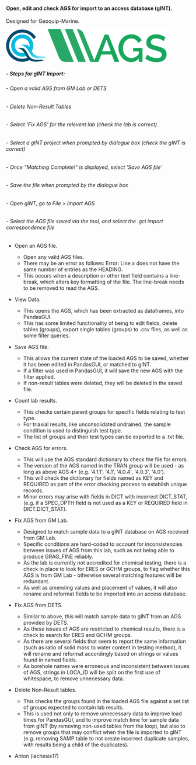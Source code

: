 #### Open, edit and check AGS for import to an access database (gINT).

Designed for Geoquip-Marine.


![GM Logo](images/geobig.png)![AGS Logo](images/AGSb.png)



##### - Steps for gINT Import:
  ###### - Open a valid AGS from GM Lab or DETS
  ###### - Delete Non-Result Tables
  ###### - Select 'Fix AGS' for the relevent lab (check the lab is correct)
  ###### - Select a gINT project when prompted by dialogue box (check the gINT is correct)
  ###### - Once "Matching Complete!" is displayed, select 'Save AGS file'
  ###### - Save the file when prompted by the dialogue box
  ###### - Open gINT, go to File > Import AGS
  ###### - Select the AGS file saved via the tool, and select the .gci import correspondence file
  





- Open an AGS file.
  - Open any valid AGS files.
  - There may be an error as follows: Error: Line x does not have the same number of entries as the HEADING.
  - This occurs when a description or other text field contains a line-break, which alters key formatting of the file. The line-break needs to be removed to read the AGS.

- View Data.
  - This opens the AGS, which has been extracted as dataframes, into PandasGUI.
  - This has some limited functionality of being to edit fields, delete tables (groups), export single tables (groups) to .csv files, as well as some filter queries.

- Save AGS file.
  - This allows the current state of the loaded AGS to be saved, whether it has been edited in PandasGUI, or matched to gINT.
  - If a filter was used in PandasGUI, it will save the new AGS with the filter applied.
  - If non-result tables were deleted, they will be deleted in the saved file.

- Count lab results.
  - This checks certain parent groups for specific fields relating to test type.
  - For triaxial results, like unconsolidated undrained, the sample condition is used to distinguish test type.
  - The list of groups and their test types can be exported to a .txt file.

- Check AGS for errors.
  - This will use the AGS standard dictionary to check the file for errors.
  - The version of the AGS named in the TRAN group will be used - as long as above AGS 4+ (e.g. '4.1.1', '4.1', '4.0.4', '4.0.3', '4.0').
  - This will check the dictionary for fields named as KEY and REQUIRED as part of the error checking process to establish unique records.
  - Minor errors may arise with fields in DICT with incorrect DICT_STAT, (e.g. if a SPEC_DPTH field is not used as a KEY or REQUIRED field in DICT.DICT_STAT).

- Fix AGS from GM Lab.
  - Designed to match sample data to a gINT database on AGS received from GM Lab.
  - Specific conditions are hard-coded to account for inconsistencies between issues of AGS from this lab, such as not being able to produce GRAG_FINE reliably.
  - As the lab is currently not accredited for chemical testing, there is a check in place to look for ERES or GCHM groups, to flag whether this AGS is from GM Lab - otherwise several matching features will be redundant.
  - As well as amending values and placement of values, it will also rename and reformat fields to be imported into an access database.

- Fix AGS from DETS.
  - Similar to above, this will match sample data to gINT from an AGS provided by DETS.
  - As these issues of AGS are restricted to chemical results, there is a check to search for ERES and GCHM groups.
  - As there are several fields that seem to report the same information (such as ratio of solid mass to water content in testing method), it will rename and reformat accordingly based on strings or values found in named fields.
  - As borehole names were erroneous and inconsistent between issues of AGS, strings in LOCA_ID will be split on the first use of whitespace, to remove unnecessary data.

- Delete Non-Result tables.
  - This checks the groups found in the loaded AGS file against a set list of groups expected to contain lab results.
  - This is used not only to remove unnecessary data to improve load times for PandasGUI, and to improve match time for sample data from gINT (by removing non-used tables from the loop), but also to remove groups that may conflict when the file is imported to gINT (e.g. removing SAMP table to not create incorrect duplicate samples, with results being a child of the duplicates).






- Anton (lachesis17)
